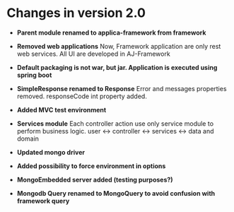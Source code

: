 # Changes in version 2.0

- **Parent module renamed to applica-framework from framework**

- **Removed web applications**
    Now, Framework application are only rest web services. All UI are developed in AJ-Framework

- **Default packaging is not war, but jar. Application is executed using spring boot**

- **SimpleResponse renamed to Response**
    Error and messages properties removed. responseCode int property added.

- **Added MVC test environment**

- **Services module**
    Each controller action use only service module to perform business logic.
    user <-> controller <-> services <-> data and domain

- **Updated mongo driver**

- **Added possibility to force environment in options**

- **MongoEmbedded server added (testing purposes?)**

- **Mongodb Query renamed to MongoQuery to avoid confusion with framework query**